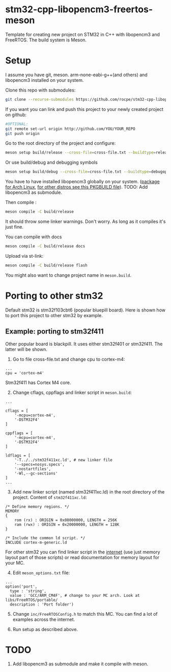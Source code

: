 # stm32-cpp-libopencm3-freertos-meson
Template for creating new project on STM32 in C++ with libopencm3 and FreeRTOS. The build system is Meson.
# Setup
I assume you have git, meson. arm-none-eabi-g++(and others) and libopencm3 installed on your system.

Clone this repo with submodules:
```bash
git clone --recurse-submodules https://github.com/rocpe/stm32-cpp-libopencm3-freertos-meson.git
```
If you want you can link and push this project to your newly created project on github:
```bash
#OPTIONAL:
git remote set-url origin http://github.com/YOU/YOUR_REPO
git push origin
```
Go to the root directory of the project and configure:
```bash
meson setup build/release --cross-file=cross-file.txt --buildtype=release
```
Or use build/debug and debugging symbols
```bash
meson setup build/debug --cross-file=cross-file.txt --buildtype=debugoptimized
```
You have to have installed libopencm3 globally on your system. ([package for Arch Linux](https://archlinux.org/packages/community/any/libopencm3/), [for other distros see this PKGBUILD file](https://github.com/archlinux/svntogit-community/blob/packages/libopencm3/trunk/PKGBUILD)). TODO: Add libopencm3 as submodule.

Then compile :
```bash
meson compile -C build/release
```
It should throw some linker warnings. Don't worry. As long as it compiles it's just fine.

You can compile with docs
```bash
meson compile -C build/release docs
```

Upload via st-link:
```bash
meson compile -C build/release flash
```

You might also want to change project name in `meson.build`.

# Porting to other stm32
Default stm32 is stm32f103cbt6 (popular bluepill board). Here is shown how to port this project to other stm32 by example.
## Example: porting to stm32f411
Other popular board is blackpill. It uses either stm32f401 or stm32f411. The latter will be shown. 
1. Go to file cross-file.txt and change cpu to cortex-m4:
```
...
cpu = 'cortex-m4'
```
Stm32f411 has Cortex M4 core.

2. Change cflags, cppflags and linker script in `meson.build`:
```
...

cflags = [
    '-mcpu=cortex-m4',
    '-DSTM32F4'
]

cppflags = [
    '-mcpu=cortex-m4',
    '-DSTM32F4'
]

ldflags = [
    '-T../../stm32f411xc.ld', # new linker file
    '--specs=nosys.specs',
    '-nostartfiles',
    '-Wl,--gc-sections'
]
...
```

3. Add new linker script (named stm32f411xc.ld) in the root directory of the project. Content of `stm32f411xc.ld`:
```ld
/* Define memory regions. */
MEMORY
{
	rom (rx) : ORIGIN = 0x08000000, LENGTH = 256K
	ram (rwx) : ORIGIN = 0x20000000, LENGTH = 128K
}

/* Include the common ld script. */
INCLUDE cortex-m-generic.ld
```
For other stm32 you can find linker script in the [internet](https://github.com/alextrical/STM32-linker-scripts) (use just memory layout part of those scripts) or read documentation for memory layout for your MC.

4. Edit `meson_options.txt` file:
```
...
option('port',
  type : 'string',
  value : 'GCC/ARM_CM4F', # change to your MC arch. Look at libs/FreeRTOS/portable/
  description : 'Port folder')
```

5. Change `inc/FreeRTOSConfig.h` to match this MC. You can find a lot of examples across the internet.

6. Run setup as described above.

# TODO
1. Add libopencm3 as submodule and make it compile with meson.
